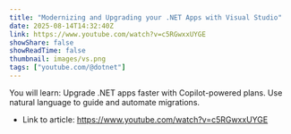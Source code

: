```yaml
---
title: "Modernizing and Upgrading your .NET Apps with Visual Studio"
date: 2025-08-14T14:32:40Z
link: https://www.youtube.com/watch?v=c5RGwxxUYGE
showShare: false
showReadTime: false
thumbnail: images/vs.png
tags: ["youtube.com/@dotnet"]
---
```

You will learn: Upgrade .NET apps faster with Copilot-powered plans. Use natural language to guide and automate migrations.

- Link to article: https://www.youtube.com/watch?v=c5RGwxxUYGE